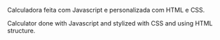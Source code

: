 Calculadora feita com Javascript e personalizada com HTML e CSS.

Calculator done with Javascript and stylized with CSS and using HTML structure.
